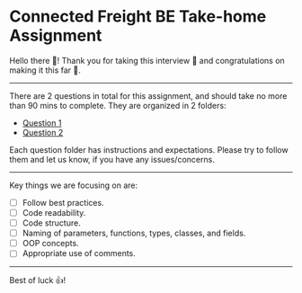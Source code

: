 # Connected Freight BE Take-home Assignment

Hello there 👋! Thank you for taking this interview 🙏 and congratulations on making it this far 🎉.

---

There are 2 questions in total for this assignment, and should take no more than 90 mins to complete. They are organized in 2 folders:
- [Question 1](https://github.com/connected-freight/be-take-home-assignment/tree/main/src/question-1)
- [Question 2](https://github.com/connected-freight/be-take-home-assignment/tree/main/src/question-2)

Each question folder has instructions and expectations. Please try to follow them and let us know, if you have any issues/concerns.

---

Key things we are focusing on are:

- [ ] Follow best practices.
- [ ] Code readability.
- [ ] Code structure.
- [ ] Naming of parameters, functions, types, classes, and fields.
- [ ] OOP concepts.
- [ ] Appropriate use of comments.

---

Best of luck 👍!

